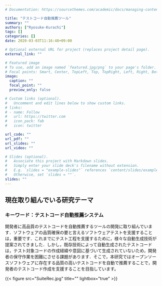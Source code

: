 ```yaml
---
# Documentation: https://sourcethemes.com/academic/docs/managing-content/

title: "テストコード自動推薦ツール"
summary: ""
authors: ["Ryosuke-Kurachi"]
tags: []
categories: []
date: 2020-03-03T11:16:48+09:00

# Optional external URL for project (replaces project detail page).
external_link: ""

# Featured image
# To use, add an image named `featured.jpg/png` to your page's folder.
# Focal points: Smart, Center, TopLeft, Top, TopRight, Left, Right, BottomLeft, Bottom, BottomRight.
image:
  caption: ""
  focal_point: ""
  preview_only: false

# Custom links (optional).
#   Uncomment and edit lines below to show custom links.
# links:
# - name: Follow
#   url: https://twitter.com
#   icon_pack: fab
#   icon: twitter

url_code: ""
url_pdf: ""
url_slides: ""
url_video: ""

# Slides (optional).
#   Associate this project with Markdown slides.
#   Simply enter your slide deck's filename without extension.
#   E.g. `slides = "example-slides"` references `content/slides/example-slides.md`.
#   Otherwise, set `slides = ""`.
slides: ""
---
```


## 現在取り組んでいる研究テーマ
### キーワード：テストコード自動推薦システム
開発者に高品質のテストコードを自動推薦するツールの開発に取り組んでいます．ソフトウェアの品質確保の要と言えるソフトウェアテストを支援することは，重要です．これまでにテスト工程を支援するために，様々な自動生成技術が提案されてきました．しかし，既存技術によって自動生成されたテストコードは，テスト対象コードの作成経緯や意図に基づいて生成されていないため，開発者の保守作業を困難にさせる課題があります．そこで，本研究ではオープンソースソフトウェアに存在する品質の高いテストコードを自動で推薦することで，開発者のテストコード作成を支援することを目指しています。

{{< figure src="SuiteRec.jpg" title="" lightbox="true" >}}



